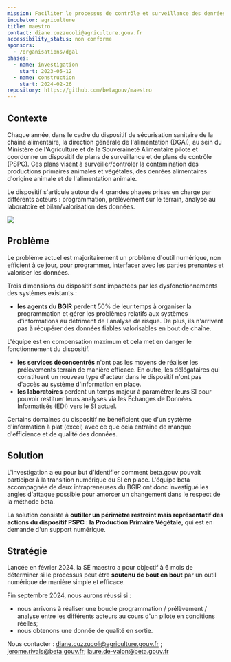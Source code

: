 ```yaml
---
mission: Faciliter le processus de contrôle et surveillance des denrées alimentaires en permettant la circulation et l'accès en temps réel d'une donnée de qualité entre les différents acteurs.
incubator: agriculture
title: maestro
contact: diane.cuzzucoli@agriculture.gouv.fr
accessibility_status: non conforme
sponsors:
  - /organisations/dgal
phases:
  - name: investigation
    start: 2023-05-12
  - name: construction
    start: 2024-02-26
repository: https://github.com/betagouv/maestro
---
```

## Contexte

Chaque année, dans le cadre du dispositif de sécurisation sanitaire de la chaîne alimentaire, la direction générale de l'alimentation (DGAl), au sein du Ministère de l'Agriculture et de la Souveraineté Alimentaire pilote et coordonne un dispositif de plans de surveillance et de plans de contrôle (PSPC). Ces plans visent à surveiller/contrôler la contamination des productions primaires animales et végétales, des denrées alimentaires d'origine animale et de l'alimentation animale.

Le dispositif s'articule autour de 4 grandes phases prises en charge par différents acteurs : programmation, prélèvement sur le terrain, analyse au laboratoire et bilan/valorisation des données.

![](https://beta.gouv.fr/img/startups/pspc_phases.png)

## Problème

Le problème actuel est majoritairement un problème d'outil numérique, non efficient à ce jour, pour programmer, interfacer avec les parties prenantes et valoriser les données.

Trois dimensions du dispositif sont impactées par les dysfonctionnements des systèmes existants :

- **les agents du BGIR** perdent 50% de leur temps à organiser la programmation et gérer les problèmes relatifs aux systèmes d'informations au détriment de l'analyse de risque. De plus, ils n'arrivent pas à récupérer des données fiables valorisables en bout de chaîne.

L'équipe est en compensation maximum et cela met en danger le fonctionnement du dispositif.
- **les services déconcentrés** n'ont pas les moyens de réaliser les prélèvements terrain de manière efficace. En outre, les délégataires qui constituent un nouveau type d'acteur dans le dispositif n'ont pas d'accès au système d'information en place.
- **les laboratoires** perdent un temps majeur à paramétrer leurs SI pour pouvoir restituer leurs analyses via les Échanges de Données Informatisés (EDI) vers le SI actuel.

Certains domaines du dispositif ne bénéficient que d'un système d'information à plat (excel) avec ce que cela entraine de manque d'efficience et de qualité des données.

## Solution

L'investigation a eu pour but d'identifier comment beta.gouv pouvait participer à la transition numérique du SI en place. L'équipe beta accompagnée de deux intrapreneuses du BGIR ont donc investigué les angles d'attaque possible pour amorcer un changement dans le respect de la méthode beta.

La solution consiste à **outiller un périmètre restreint mais représentatif des actions du dispositif PSPC : la Production Primaire Végétale**, qui est en demande d'un support numérique. 


## Stratégie
Lancée en février 2024, la SE maestro a pour objectif à 6 mois de déterminer si le processus peut être **soutenu de bout en bout** par un outil numérique de manière simple et efficace.

Fin septembre 2024, nous aurons réussi si :

- nous arrivons à réaliser une boucle programmation / prélèvement / analyse entre les différents acteurs au cours d'un pilote en conditions réelles;
- nous obtenons une donnée de qualité en sortie.


Nous contacter : diane.cuzzucoli@agriculture.gouv.fr ; jerome.rivals@beta.gouv.fr; laure.de-valon@beta.gouv.fr 
